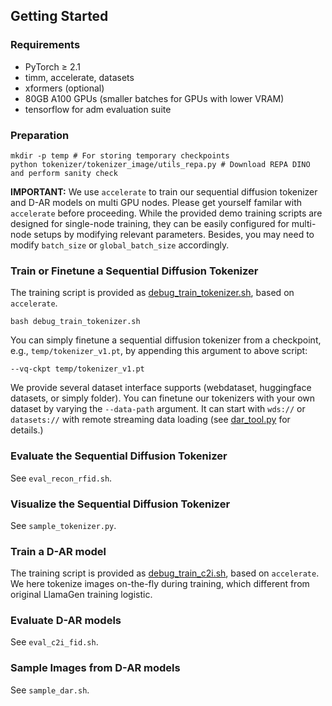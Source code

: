 ## Getting Started
### Requirements
- PyTorch ≥ 2.1
- timm, accelerate, datasets
- xformers (optional)
- 80GB A100 GPUs (smaller batches for GPUs with lower VRAM)
- tensorflow for adm evaluation suite

### Preparation
```shell
mkdir -p temp # For storing temporary checkpoints
python tokenizer/tokenizer_image/utils_repa.py # Download REPA DINO and perform sanity check
```
**IMPORTANT:**
We use `accelerate` to train our sequential diffusion tokenizer and D-AR models on multi GPU nodes.
Please get yourself familar with `accelerate` before proceeding.
While the provided demo training scripts are designed for single-node training, they can be easily configured for multi-node setups by modifying relevant parameters.
Besides, you may need to modify `batch_size` or `global_batch_size` accordingly.

### Train or Finetune a Sequential Diffusion Tokenizer
The training script is provided as [debug_train_tokenizer.sh](debug_train_tokenizer.sh), based on `accelerate`.
```
bash debug_train_tokenizer.sh
```

You can simply finetune a sequential diffusion tokenizer from a checkpoint, e.g., `temp/tokenizer_v1.pt`, by appending this argument to above script:
```
--vq-ckpt temp/tokenizer_v1.pt
```

We provide several dataset interface supports (webdataset, huggingface datasets, or simply folder). You can finetune our tokenizers with your own dataset by varying the `--data-path` argument. It can start with `wds://` or `datasets://` with remote streaming data loading (see [dar_tool.py](dar_tool.py) for details.)

### Evaluate the Sequential Diffusion Tokenizer
See `eval_recon_rfid.sh`.

### Visualize the Sequential Diffusion Tokenizer
See `sample_tokenizer.py`.

### Train a D-AR model
The training script is provided as [debug_train_c2i.sh](debug_train_c2i.sh), based on `accelerate`. We here tokenize images on-the-fly during training, which different from original LlamaGen training logistic.

### Evaluate D-AR models
See `eval_c2i_fid.sh`.


### Sample Images from D-AR models
See `sample_dar.sh`.